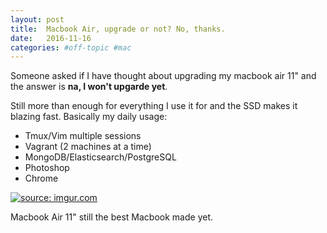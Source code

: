 ```yaml
---
layout: post
title:  Macbook Air, upgrade or not? No, thanks.
date:   2016-11-16
categories: #off-topic #mac
---
```


Someone asked if I have thought about upgrading my macbook air 11" and the answer is **na, I won't upgarde yet**.

Still more than enough for everything I use it for and the SSD makes it blazing fast. Basically my daily usage:

- Tmux/Vim multiple sessions
- Vagrant (2 machines at a time)
- MongoDB/Elasticsearch/PostgreSQL
- Photoshop
- Chrome

<a href="http://imgur.com/17PfYWM"><img src="http://i.imgur.com/17PfYWM.png" title="source: imgur.com" /></a>

Macbook Air 11" still the best Macbook made yet.

